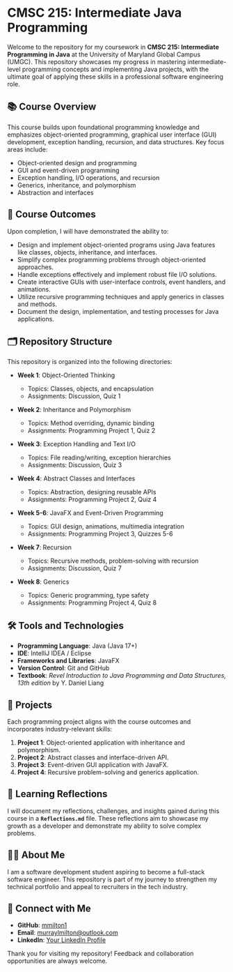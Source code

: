 # CMSC 215: Intermediate Java Programming

Welcome to the repository for my coursework in **CMSC 215: Intermediate Programming in Java** at the University of Maryland Global Campus (UMGC). This repository showcases my progress in mastering intermediate-level programming concepts and implementing Java projects, with the ultimate goal of applying these skills in a professional software engineering role.

## 📚 Course Overview
This course builds upon foundational programming knowledge and emphasizes object-oriented programming, graphical user interface (GUI) development, exception handling, recursion, and data structures. Key focus areas include:
- Object-oriented design and programming
- GUI and event-driven programming
- Exception handling, I/O operations, and recursion
- Generics, inheritance, and polymorphism
- Abstraction and interfaces

## 🎯 Course Outcomes
Upon completion, I will have demonstrated the ability to:
- Design and implement object-oriented programs using Java features like classes, objects, inheritance, and interfaces.
- Simplify complex programming problems through object-oriented approaches.
- Handle exceptions effectively and implement robust file I/O solutions.
- Create interactive GUIs with user-interface controls, event handlers, and animations.
- Utilize recursive programming techniques and apply generics in classes and methods.
- Document the design, implementation, and testing processes for Java applications.

## 🗂 Repository Structure
This repository is organized into the following directories:

- **Week 1**: Object-Oriented Thinking  
  - Topics: Classes, objects, and encapsulation  
  - Assignments: Discussion, Quiz 1

- **Week 2**: Inheritance and Polymorphism  
  - Topics: Method overriding, dynamic binding  
  - Assignments: Programming Project 1, Quiz 2

- **Week 3**: Exception Handling and Text I/O  
  - Topics: File reading/writing, exception hierarchies  
  - Assignments: Discussion, Quiz 3

- **Week 4**: Abstract Classes and Interfaces  
  - Topics: Abstraction, designing reusable APIs  
  - Assignments: Programming Project 2, Quiz 4

- **Week 5-6**: JavaFX and Event-Driven Programming  
  - Topics: GUI design, animations, multimedia integration  
  - Assignments: Programming Project 3, Quizzes 5-6

- **Week 7**: Recursion  
  - Topics: Recursive methods, problem-solving with recursion  
  - Assignments: Discussion, Quiz 7

- **Week 8**: Generics  
  - Topics: Generic programming, type safety  
  - Assignments: Programming Project 4, Quiz 8

## 🛠 Tools and Technologies
- **Programming Language**: Java (Java 17+)
- **IDE**: IntelliJ IDEA / Eclipse
- **Frameworks and Libraries**: JavaFX
- **Version Control**: Git and GitHub
- **Textbook**: *Revel Introduction to Java Programming and Data Structures, 13th edition* by Y. Daniel Liang

## 🚀 Projects
Each programming project aligns with the course outcomes and incorporates industry-relevant skills:
1. **Project 1**: Object-oriented application with inheritance and polymorphism.
2. **Project 2**: Abstract classes and interface-driven API.
3. **Project 3**: Event-driven GUI application with JavaFX.
4. **Project 4**: Recursive problem-solving and generics application.

## 📖 Learning Reflections
I will document my reflections, challenges, and insights gained during this course in a **`Reflections.md`** file. These reflections aim to showcase my growth as a developer and demonstrate my ability to solve complex problems.

## 👨‍💻 About Me
I am a software development student aspiring to become a full-stack software engineer. This repository is part of my journey to strengthen my technical portfolio and appeal to recruiters in the tech industry.

## 🤝 Connect with Me
- **GitHub**: [mmilton1](https://github.com/mmilton1)
- **Email**: [murraylmilton@outlook.com](mailto:murraylmilton@outlook.com)
- **LinkedIn**: [Your LinkedIn Profile](#)

Thank you for visiting my repository! Feedback and collaboration opportunities are always welcome.
